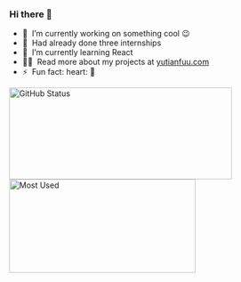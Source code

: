 ### Hi there 👋

<!--
**yutianfuu/yutianfuu** is a ✨ _special_ ✨ repository because its `README.md` (this file) appears on your GitHub profile.

Here are some ideas to get you started:

- 🔭 I’m currently working on ...
- 🌱 I’m currently learning ...
- 👯 I’m looking to collaborate on ...
- 🤔 I’m looking for help with ...
- 💬 Ask me about ...
- 📫 How to reach me: ...
- 😄 Pronouns: ...
- ⚡ Fun fact: ...
-->
- 🔭 &nbsp;I’m currently working on something cool :wink:
- 💼 &nbsp;Had already done three internships 
- 🌱 &nbsp;I’m currently learning React
- 👨‍💻 &nbsp;Read more about my projects at [yutianfuu.com](https://yutianfuu.github.io/PersonalWeb/)
- ⚡ &nbsp;Fun fact: heart: :dog:
<img  width = "400px" height = "165px" alt="GitHub Status"  src="https://bad-apple-github-readme.vercel.app/api?show_bg=1&username=yutianfuu" align="left"/> 
<!-- 
![Yutian's github stats](https://bad-apple-github-readme.vercel.app/api?show_bg=1&username=yutianfuu) </br> -->
 <img  width = "335px" height = "168px" alt="Most Used" src="https://bad-apple-github-readme.vercel.app/api/top-langs/?username=yutianfuu&layout=compact" align= "center"/>



